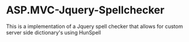 ASP.MVC-Jquery-Spellchecker
===========================

This is a implementation of a Jquery spell checker that allows for custom server side dictionary's using HunSpell